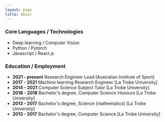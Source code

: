 ```yaml
---
layout: page
title: About
---
```


### Core Languages / Technologies
- Deep learning / Computer Vision
- Python / Pytorch
- Javascript / React.js

### Education / Employment
- __2021 - present__ Research Engineer Lead [Australian Institute of Sport]
- __2017 - 2021__ Machine learning Research Engineer [La Trobe University]
- __2014 - 2021__ Computer Science Subject Tutor  [La Trobe University]
- __2018 - 2018__ Bachelor's degree, Computer Science Honours [La Trobe University]
- __2013 - 2017__ Bachelor's degree, Science (mathematics) [La Trobe University]
- __2013 - 2017__ Bachelor's degree, Computer Science [La Trobe University]
